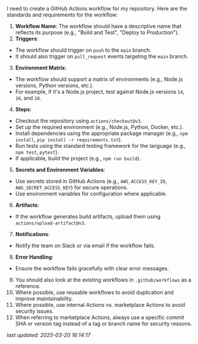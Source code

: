 I need to create a GitHub Actions workflow for my repository. Here are the standards and requirements for the workflow:

1. **Workflow Name**: The workflow should have a descriptive name that reflects its purpose (e.g., "Build and Test", "Deploy to Production").
2. **Triggers**:
  - The workflow should trigger on `push` to the `main` branch.
  - It should also trigger on `pull_request` events targeting the `main` branch.
3. **Environment Matrix**:
  - The workflow should support a matrix of environments (e.g., Node.js versions, Python versions, etc.).
  - For example, if it's a Node.js project, test against Node.js versions `14`, `16`, and `18`.
4. **Steps**:
  - Checkout the repository using `actions/checkout@v3`.
  - Set up the required environment (e.g., Node.js, Python, Docker, etc.).
  - Install dependencies using the appropriate package manager (e.g., `npm install`, `pip install -r requirements.txt`).
  - Run tests using the standard testing framework for the language (e.g., `npm test`, `pytest`).
  - If applicable, build the project (e.g., `npm run build`).
5. **Secrets and Environment Variables**:
  - Use secrets stored in GitHub Actions (e.g., `AWS_ACCESS_KEY_ID`, `AWS_SECRET_ACCESS_KEY`) for secure operations.
  - Use environment variables for configuration where applicable.
6. **Artifacts**:
  - If the workflow generates build artifacts, upload them using `actions/upload-artifact@v3`.
7. **Notifications**:
  - Notify the team on Slack or via email if the workflow fails.
8. **Error Handling**:
  - Ensure the workflow fails gracefully with clear error messages.
9. You should also look at the existing workflows in `.github/workflows` as a reference.
10. Where possible, use reusable workflows to avoid duplication and improve maintainability.
11. Where possible, use internal Actions vs. marketplace Actions to avoid security issues.
12. When referring to marketplace Actions, always use a specific commit SHA or version tag instead of a tag or branch name for security reasons.


_last updated: 2025-03-20 16:14:17_
